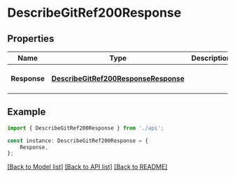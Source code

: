 # DescribeGitRef200Response


## Properties

Name | Type | Description | Notes
------------ | ------------- | ------------- | -------------
**Response** | [**DescribeGitRef200ResponseResponse**](DescribeGitRef200ResponseResponse.md) |  | [optional] [default to undefined]

## Example

```typescript
import { DescribeGitRef200Response } from './api';

const instance: DescribeGitRef200Response = {
    Response,
};
```

[[Back to Model list]](../README.md#documentation-for-models) [[Back to API list]](../README.md#documentation-for-api-endpoints) [[Back to README]](../README.md)
